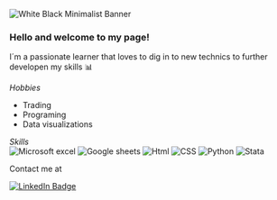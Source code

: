 ![White Black Minimalist Banner](https://github.com/Leylanilsson/Leylanilsson/assets/139753536/b816da2c-d402-4409-b197-be21ea48ec69)

### Hello and welcome to my page!

I´m a passionate learner that loves to dig in to new technics to further developen my skills 📊

*Hobbies*
- Trading
- Programing
- Data visualizations


*Skills*     
![Microsoft excel](https://img.shields.io/badge/Microsoft%20excel-darkblue?style=flat&logo=microsoftexcel&logoColor=white)
![Google sheets](https://img.shields.io/badge/Google%20sheets-darkblue?style=flat&logo=googlesheets&logoColor=white)
![Html](https://img.shields.io/badge/Html-blue?style=flat&logo=HTML5&logoColor=white)
![CSS](https://img.shields.io/badge/CSS-blue?style=flat&logo=css3&logoColor=white)
![Python](https://img.shields.io/badge/Python-blue?style=flat&logo=python&logoColor=white)
![Stata](https://img.shields.io/badge/Stata-lightblue?style=flat&logoColor=white)


Contact me at

[![LinkedIn Badge](https://img.shields.io/badge/LinkedIn-0A66C2?logo=linkedin&logoColor=fff&style=flat)](https://www.linkedin.com/in/leylanilsson/) 
